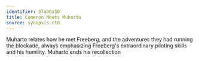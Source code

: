 ```yaml
---
identifier: b7ab0a50
title: Cameron Meets Muharto
source: synopsis.ctd 
---
```

Muharto relates how he met Freeberg, and the adventures they had running
the blockade, always emphasizing Freeberg's extraordinary piloting
skills and his humility. Muharto ends his recollection
